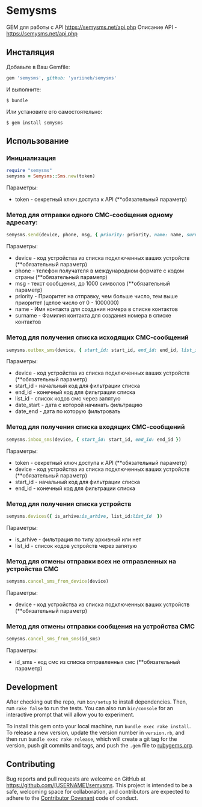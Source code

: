 # Semysms
GEM для работы с API https://semysms.net/api.php
Описание API - https://semysms.net/api.php

## Инсталяция

Добавьте в Ваш Gemfile:

```ruby
gem 'semysms', github: 'yuriineb/semysms'
```

И выполните:

    $ bundle

Или установите его самостоятельно:

    $ gem install semysms

## Использование
### Инициализация
```ruby
require "semysms"
semysms = Semysms::Sms.new(token)
```
Параметры:

- token - секретный ключ доступа к API (**обязательный параметр)

### Метод для отправки одного СМС-сообщения одному адресату:
```ruby
semysms.send(device, phone, msg, { priority: priority, name: name, surname: surname })
```

Параметры:

- device - код устройства из списка подключенных ваших устройств (**обязательный параметр)
- phone - телефон получателя в международном формате с кодом страны (**обязательный параметр)
- msg - текст сообщения, до 1000 символов (**обязательный параметр)
- priority - Приоритет на отправку, чем больше число, тем выше приоритет (целое число от 0 - 1000000)
- name - Имя контакта для создания номера в списке контактов
- surname - Фамилия контакта для создания номера в списке контактов


### Метод для получения списка исходящих СМС-сообщений
```ruby
semysms.outbox_sms(device, { start_id: start_id, end_id: end_id, list_id: list_id, date_start: date_start, date_end: date_end })
```

Параметры:

- device - код устройства из списка подключенных ваших устройств (**обязательный параметр)
- start_id - начальный код для фильтрации списка
- end_id - конечный код для фильтрации списка
- list_id - список кодов смс через запятую
- date_start - дата с которой начинать фильтрацию
- date_end - дата по которую фильтровать

### Метод для получения списка входящих СМС-сообщений
```ruby
semysms.inbox_sms(device, { start_id: start_id, end_id: end_id })
```

Параметры:

- token - секретный ключ доступа к API (**обязательный параметр)
- device - код устройства из списка подключенных ваших устройств (**обязательный параметр)
- start_id - начальный код для фильтрации списка
- end_id - конечный код для фильтрации списка

### Метод для получения списка устройств
```ruby
semysms.devices({ is_arhive:is_arhive, list_id:list_id  })
```

Параметры:

- is_arhive - фильтрация по типу архивный или нет
- list_id - список кодов устройств через запятую

### Метод для отмены отправки всех не отправленных на устройства СМС

```ruby
semysms.cancel_sms_from_device(device)
```

Параметры:

- device - код устройства из списка подключенных ваших устройств (**обязательный параметр)

### Метод для отмены отправки сообщения на устройства СМС

```ruby
semysms.cancel_sms_from_sms(id_sms)
```

Параметры:

- id_sms - код смс из списка отправленных смс (**обязательный параметр)


## Development

After checking out the repo, run `bin/setup` to install dependencies. Then, run `rake false` to run the tests. You can also run `bin/console` for an interactive prompt that will allow you to experiment.

To install this gem onto your local machine, run `bundle exec rake install`. To release a new version, update the version number in `version.rb`, and then run `bundle exec rake release`, which will create a git tag for the version, push git commits and tags, and push the `.gem` file to [rubygems.org](https://rubygems.org).

## Contributing

Bug reports and pull requests are welcome on GitHub at https://github.com/[USERNAME]/semysms. This project is intended to be a safe, welcoming space for collaboration, and contributors are expected to adhere to the [Contributor Covenant](contributor-covenant.org) code of conduct.

